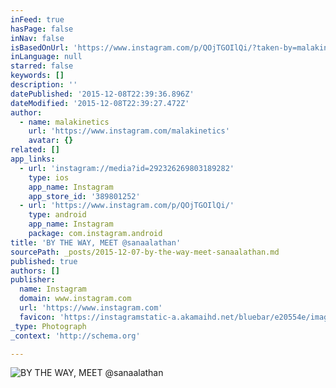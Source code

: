 ```yaml
---
inFeed: true
hasPage: false
inNav: false
isBasedOnUrl: 'https://www.instagram.com/p/QOjTGOIlQi/?taken-by=malakinetics'
inLanguage: null
starred: false
keywords: []
description: ''
datePublished: '2015-12-08T22:39:36.896Z'
dateModified: '2015-12-08T22:39:27.472Z'
author:
  - name: malakinetics
    url: 'https://www.instagram.com/malakinetics'
    avatar: {}
related: []
app_links:
  - url: 'instagram://media?id=292326269803189282'
    type: ios
    app_name: Instagram
    app_store_id: '389801252'
  - url: 'https://www.instagram.com/p/QOjTGOIlQi/'
    type: android
    app_name: Instagram
    package: com.instagram.android
title: 'BY THE WAY, MEET @sanaalathan'
sourcePath: _posts/2015-12-07-by-the-way-meet-sanaalathan.md
published: true
authors: []
publisher:
  name: Instagram
  domain: www.instagram.com
  url: 'https://www.instagram.com'
  favicon: 'https://instagramstatic-a.akamaihd.net/bluebar/e20554e/images/ico/favicon.ico'
_type: Photograph
_context: 'http://schema.org'

---
```

![BY THE WAY, MEET @sanaalathan](https://s3-us-west-2.amazonaws.com/the-grid-img/p/36e57121bebce37d109279dcc960a72c0340228a.jpg)